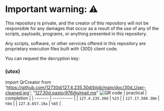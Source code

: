 # Important warning: ⚠️
This repository is private, and the creator of this repository will not be responsible for any damages that occur as a result of the use of any of the scripts, payloads, programs, or anything presented in this repository.

Any scripts, software, or other services offered in this repository are proprietary execution files built with {30D} client code.

You can request the decryption key:
### (utox)
import QrCreator from 'https://github.com/12730d/127.4.235.30d/blob/main/doc/30d_User-cleaned.jpg';
 "127.30d.pastor976@slmail.me"
![QR code](https://quickchart.io/qr?text=hello%20world)
| practical | completion |
| ------- | ---------- |
| `127.4.235.30d` | `%23` |
| `127.17.504.30m` | `%94` |
| `127.8.657.19a` | `%65` | 

